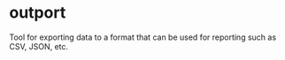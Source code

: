 # outport

Tool for exporting data to a format that can be used for reporting such as CSV, JSON, etc.
